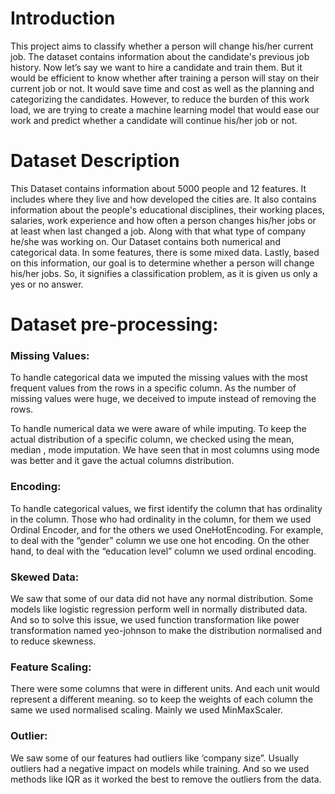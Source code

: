 # Introduction

This project aims to classify whether a person will change his/her current job. The dataset contains information about the candidate's previous job history. Now let’s say we want to hire a candidate and train them. But it would be efficient to know whether after training a person will stay on their current job or not. It would save time and cost as well as the planning and categorizing the candidates. However, to reduce the burden of this work load, we are trying to create a machine learning model that would ease our work and predict whether a candidate will continue his/her job or not. 

# Dataset Description
This Dataset contains information about 5000 people and 12 features. It includes where they live and how developed the cities are. It also contains information about the people's educational disciplines, their working places, salaries, work experience and how often a person changes his/her jobs or at least when last changed a job. Along with that what type of company he/she was working on. Our Dataset contains both numerical and categorical data. In some features, there is some mixed data. Lastly,  based on this information,  our goal is to determine whether a person will change his/her jobs. So, it signifies a classification problem, as it is given us only a yes or no answer. 

# Dataset pre-processing: 


### Missing Values: 

To handle categorical data we imputed the missing values with the most frequent values from the rows in a specific column. As the number of missing values were huge, we 		deceived to impute instead of removing the rows. 

	
To handle numerical data we were aware of while imputing. To keep the actual distribution of a specific column, we checked using the mean, median , mode imputation. We have seen that in most columns using mode was better and it gave the actual columns distribution. 

### Encoding:

To handle categorical values, we  first identify the column that has ordinality in the column. Those who had ordinality in the column, for them we used Ordinal Encoder, and for the others we used OneHotEncoding. For example, to deal with the “gender” column we use one hot encoding. On the other hand, to deal with the “education level” column we used ordinal encoding.

### Skewed Data:

We saw that some of our data did not have any normal distribution. Some models like logistic regression perform well in normally distributed data. And so to solve this issue, we used function transformation like power transformation named yeo-johnson to make the distribution normalised and to reduce skewness.

### Feature Scaling:

There were some columns that were in different units. And  each unit would represent a different meaning. so to keep the weights of each column the same we used normalised scaling. Mainly we used MinMaxScaler. 

### Outlier:

We saw some of our features had outliers like ‘company size”. Usually outliers had a negative impact on models while training. And so we used methods like IQR as it worked the best to remove the outliers from the data.
